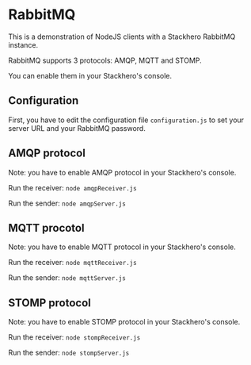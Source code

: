 # RabbitMQ

This is a demonstration of NodeJS clients with a Stackhero RabbitMQ instance.

RabbitMQ supports 3 protocols: AMQP, MQTT and STOMP.

You can enable them in your Stackhero's console.


## Configuration

First, you have to edit the configuration file `configuration.js` to set your server URL and your RabbitMQ password.


## AMQP protocol

Note: you have to enable AMQP protocol in your Stackhero's console.


Run the receiver: `node amqpReceiver.js`

Run the sender: `node amqpServer.js`


## MQTT procotol

Note: you have to enable MQTT protocol in your Stackhero's console.


Run the receiver: `node mqttReceiver.js`

Run the sender: `node mqttServer.js`


## STOMP protocol

Note: you have to enable STOMP protocol in your Stackhero's console.


Run the receiver: `node stompReceiver.js`

Run the sender: `node stompServer.js`
